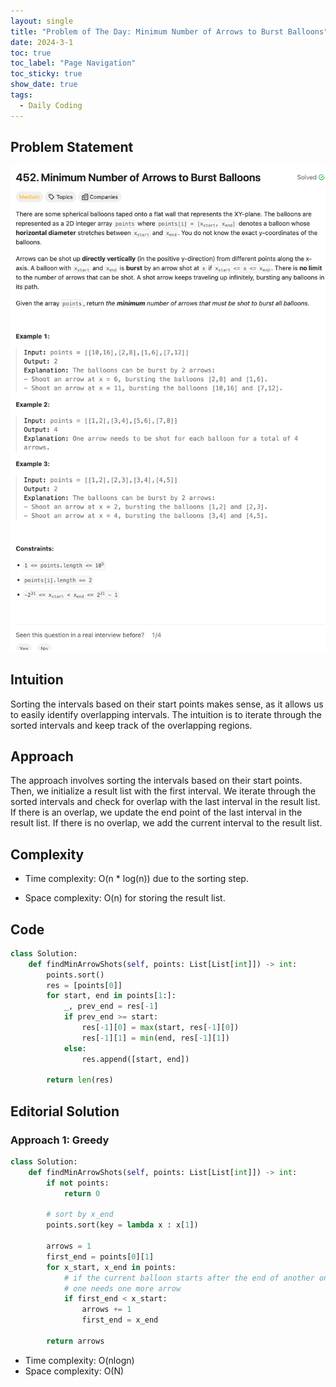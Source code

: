 ```yaml
---
layout: single
title: "Problem of The Day: Minimum Number of Arrows to Burst Balloons"
date: 2024-3-1
toc: true
toc_label: "Page Navigation"
toc_sticky: true
show_date: true
tags:
  - Daily Coding
---
```


## Problem Statement

[![problem-452](/assets/images/2024-03-01_14-27-08-problem-452.png)](/assets/images/2024-03-01_14-27-08-problem-452.png)

## Intuition

Sorting the intervals based on their start points makes sense, as it allows us to easily identify overlapping intervals. The intuition is to iterate through the sorted intervals and keep track of the overlapping regions.

## Approach

The approach involves sorting the intervals based on their start points. Then, we initialize a result list with the first interval. We iterate through the sorted intervals and check for overlap with the last interval in the result list. If there is an overlap, we update the end point of the last interval in the result list. If there is no overlap, we add the current interval to the result list.

## Complexity

- Time complexity:
  O(n \* log(n)) due to the sorting step.

- Space complexity:
  O(n) for storing the result list.

## Code

```python
class Solution:
    def findMinArrowShots(self, points: List[List[int]]) -> int:
        points.sort()
        res = [points[0]]
        for start, end in points[1:]:
            _, prev_end = res[-1]
            if prev_end >= start:
                res[-1][0] = max(start, res[-1][0])
                res[-1][1] = min(end, res[-1][1])
            else:
                res.append([start, end])

        return len(res)
```

## Editorial Solution

### Approach 1: Greedy

```python
class Solution:
    def findMinArrowShots(self, points: List[List[int]]) -> int:
        if not points:
            return 0

        # sort by x_end
        points.sort(key = lambda x : x[1])

        arrows = 1
        first_end = points[0][1]
        for x_start, x_end in points:
            # if the current balloon starts after the end of another one,
            # one needs one more arrow
            if first_end < x_start:
                arrows += 1
                first_end = x_end

        return arrows
```

- Time complexity: O(nlogn)
- Space complexity: O(N)
